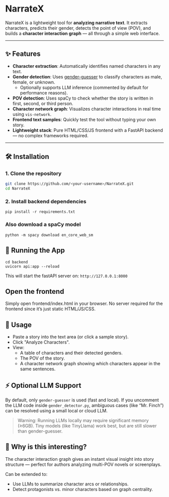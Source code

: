 # NarrateX

NarrateX is a lightweight tool for **analyzing narrative text**. It extracts characters, predicts their gender, detects the point of view (POV), and builds a **character interaction graph** — all through a simple web interface.

---

## ✨ Features

- **Character extraction**: Automatically identifies named characters in any text.
- **Gender detection**: Uses [gender-guesser](https://pypi.org/project/gender-guesser/) to classify characters as male, female, or unknown.
  - Optionally supports LLM inference (commented by default for performance reasons).
- **POV detection**: Uses spaCy to check whether the story is written in first, second, or third person.
- **Character network graph**: Visualizes character interactions in real time using `vis-network`.
- **Frontend text samples**: Quickly test the tool without typing your own story.
- **Lightweight stack**: Pure HTML/CSS/JS frontend with a FastAPI backend — no complex frameworks required.

---

## 🛠 Installation

### 1. Clone the repository
```bash
git clone https://github.com/<your-username>/NarrateX.git
cd NarrateX
```
### 2. Install backend dependencies
```
pip install -r requirements.txt
```
### Also download a spaCy model
```
python -m spacy download en_core_web_sm
```

## 🚀 Running the App
```
cd backend
uvicorn api:app --reload
```

This will start the fastAPI server on: `http://127.0.0.1:8000`

## Open the frontend

Simply open frontend/index.html in your browser.
No server required for the frontend since it’s just static HTML/JS/CSS.

## 🧩 Usage

* Paste a story into the text area (or click a sample story).
* Click "Analyze Characters".
* View:
    - A table of characters and their detected genders.
    - The POV of the story.
    - A character network graph showing which characters appear in the same sentences.

## ⚡ Optional LLM Support

By default, only `gender-guesser` is used (fast and local).
If you uncomment the LLM code inside `gender_detector.py`, ambiguous cases (like “Mr. Finch”) can be resolved using a small local or cloud LLM.

> Warning: Running LLMs locally may require significant memory (≥6GB). Tiny models (like TinyLlama) work best, but are still slower than gender-guesser.

## 🌟 Why is this interesting?

The character interaction graph gives an instant visual insight into story structure — perfect for authors analyzing multi-POV novels or screenplays.

Can be extended to:
* Use LLMs to summarize character arcs or relationships.
* Detect protagonists vs. minor characters based on graph centrality.